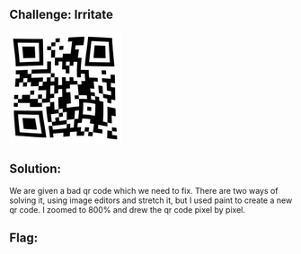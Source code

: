 ## Challenge: Irritate
> 

![](somethin.jpg)

## Solution: 
We are given a bad qr code which we need to fix. There are two ways of solving it, using image editors and stretch it, but I used paint to create a new qr code. I zoomed to 800% and drew the qr code pixel by pixel.


## Flag:
>

